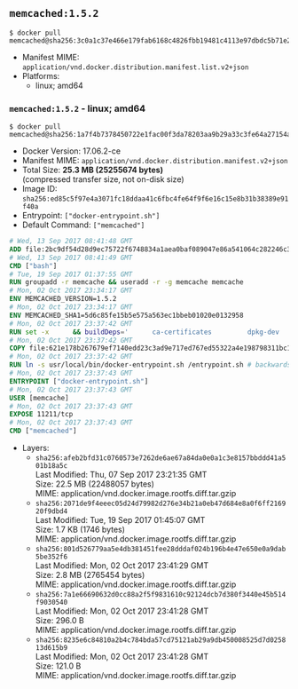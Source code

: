 ## `memcached:1.5.2`

```console
$ docker pull memcached@sha256:3c0a1c37e466e179fab6168c4826fbb19481c4113e97dbdc5b71e29142fef462
```

-	Manifest MIME: `application/vnd.docker.distribution.manifest.list.v2+json`
-	Platforms:
	-	linux; amd64

### `memcached:1.5.2` - linux; amd64

```console
$ docker pull memcached@sha256:1a7f4b7378450722e1fac00f3da78203aa9b29a33c3fe64a27154ada65f8c46b
```

-	Docker Version: 17.06.2-ce
-	Manifest MIME: `application/vnd.docker.distribution.manifest.v2+json`
-	Total Size: **25.3 MB (25255674 bytes)**  
	(compressed transfer size, not on-disk size)
-	Image ID: `sha256:ed85c5f97e4a3071fc18ddaa41c6fbc4fe64f9f6e16c15e8b31b38389e91f40a`
-	Entrypoint: `["docker-entrypoint.sh"]`
-	Default Command: `["memcached"]`

```dockerfile
# Wed, 13 Sep 2017 08:41:48 GMT
ADD file:2bc9df54d28d9ec75722f6748834a1aea0baf089047e86a541064c282246c300 in / 
# Wed, 13 Sep 2017 08:41:49 GMT
CMD ["bash"]
# Tue, 19 Sep 2017 01:37:55 GMT
RUN groupadd -r memcache && useradd -r -g memcache memcache
# Mon, 02 Oct 2017 23:34:17 GMT
ENV MEMCACHED_VERSION=1.5.2
# Mon, 02 Oct 2017 23:34:17 GMT
ENV MEMCACHED_SHA1=5d6c85fe15b5e575a563ec1bbeb01020e0132958
# Mon, 02 Oct 2017 23:37:42 GMT
RUN set -x 		&& buildDeps=' 		ca-certificates 		dpkg-dev 		gcc 		libc6-dev 		libevent-dev 		libsasl2-dev 		make 		perl 		wget 	' 	&& apt-get update && apt-get install -y $buildDeps --no-install-recommends 	&& rm -rf /var/lib/apt/lists/* 		&& wget -O memcached.tar.gz "https://memcached.org/files/memcached-$MEMCACHED_VERSION.tar.gz" 	&& echo "$MEMCACHED_SHA1  memcached.tar.gz" | sha1sum -c - 	&& mkdir -p /usr/src/memcached 	&& tar -xzf memcached.tar.gz -C /usr/src/memcached --strip-components=1 	&& rm memcached.tar.gz 		&& cd /usr/src/memcached 		&& ./configure 		--build="$(dpkg-architecture --query DEB_BUILD_GNU_TYPE)" 		--enable-sasl 	&& make -j "$(nproc)" 		&& make test 	&& make install 		&& cd / && rm -rf /usr/src/memcached 		&& apt-mark manual 		libevent-2.0-5 		libsasl2-2 	&& apt-get purge -y --auto-remove $buildDeps 		&& memcached -V
# Mon, 02 Oct 2017 23:37:42 GMT
COPY file:621e178b267679ef7140edd23c3ad9e717ed767ed55322a4e198798311bc1d36 in /usr/local/bin/ 
# Mon, 02 Oct 2017 23:37:42 GMT
RUN ln -s usr/local/bin/docker-entrypoint.sh /entrypoint.sh # backwards compat
# Mon, 02 Oct 2017 23:37:43 GMT
ENTRYPOINT ["docker-entrypoint.sh"]
# Mon, 02 Oct 2017 23:37:43 GMT
USER [memcache]
# Mon, 02 Oct 2017 23:37:43 GMT
EXPOSE 11211/tcp
# Mon, 02 Oct 2017 23:37:43 GMT
CMD ["memcached"]
```

-	Layers:
	-	`sha256:afeb2bfd31c0760573e7262de6ae67a84da0e0a1c3e8157bbddd41a501b18a5c`  
		Last Modified: Thu, 07 Sep 2017 23:21:35 GMT  
		Size: 22.5 MB (22488057 bytes)  
		MIME: application/vnd.docker.image.rootfs.diff.tar.gzip
	-	`sha256:2071de9f4eeec05d24d79982d276e34b21a0eb47d684e8a0f6ff216920f9dbd4`  
		Last Modified: Tue, 19 Sep 2017 01:45:07 GMT  
		Size: 1.7 KB (1746 bytes)  
		MIME: application/vnd.docker.image.rootfs.diff.tar.gzip
	-	`sha256:801d526779aa5e4db381451fee28dddaf024b196b4e47e650e0a9dab5be352f6`  
		Last Modified: Mon, 02 Oct 2017 23:41:29 GMT  
		Size: 2.8 MB (2765454 bytes)  
		MIME: application/vnd.docker.image.rootfs.diff.tar.gzip
	-	`sha256:7a1e66690632d0cc88a2f5f9831610c92124dcb7d380f3440e45b514f9030540`  
		Last Modified: Mon, 02 Oct 2017 23:41:28 GMT  
		Size: 296.0 B  
		MIME: application/vnd.docker.image.rootfs.diff.tar.gzip
	-	`sha256:8235e6c84810a2b4c784bda57cd75121ab29a9db450008525d7d025813d615b9`  
		Last Modified: Mon, 02 Oct 2017 23:41:28 GMT  
		Size: 121.0 B  
		MIME: application/vnd.docker.image.rootfs.diff.tar.gzip
